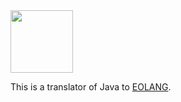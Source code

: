 <img src="https://www.yegor256.com/images/books/elegant-objects/cactus.svg" height="100px" />

This is a translator of Java to [EOLANG](https://www.eolang.org).